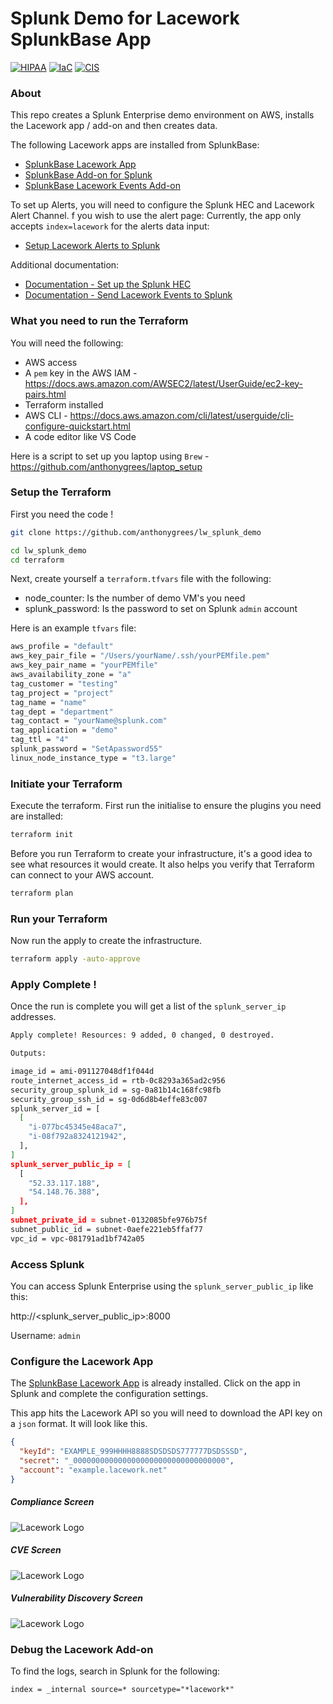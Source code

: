 # Splunk Demo for Lacework SplunkBase App
   
[![HIPAA](https://app.soluble.cloud/api/v1/public/badges/f2dee852-e871-4bc2-a8d2-aca94603410e.svg)](https://app.soluble.cloud/repos/details/github.com/anthonygrees/lw_splunk_demo)
[![IaC](https://app.soluble.cloud/api/v1/public/badges/081bfd5a-8e1c-4d67-83b4-de40b685f1e3.svg)](https://app.soluble.cloud/repos/details/github.com/anthonygrees/lw_splunk_demo)
[![CIS](https://app.soluble.cloud/api/v1/public/badges/4f65e98f-7545-4b23-9dc7-01f6833f3f2b.svg)](https://app.soluble.cloud/repos/details/github.com/anthonygrees/lw_splunk_demo)
   
### About  
This repo creates a Splunk Enterprise demo environment on AWS, installs the Lacework app / add-on and then creates data.  
  
The following Lacework apps are installed from SplunkBase:  
- [SplunkBase Lacework App](https://splunkbase.splunk.com/app/5591/)  
- [SplunkBase Add-on for Splunk](https://splunkbase.splunk.com/app/5701/)  
- [SplunkBase Lacework Events Add-on](https://splunkbase.splunk.com/app/5073/)  
  
To set up Alerts, you will need to configure the Splunk HEC and Lacework Alert Channel.  f you wish to use the alert page: Currently, the app only accepts `index=lacework` for the alerts data input:    
- [Setup Lacework Alerts to Splunk](https://support.lacework.com/hc/en-us/articles/360007889274-Splunk)
  
Additional documentation:  
- [Documentation - Set up the Splunk HEC](https://docs.splunk.com/Documentation/Splunk/8.2.0/Data/UsetheHTTPEventCollector)  
-  [Documentation - Send Lacework Events to Splunk](https://support.lacework.com/hc/en-us/articles/360007889274-Splunk)  
  
### What you need to run the Terraform
You will need the following:  
 - AWS access  
 - A `pem` key in the AWS IAM  - https://docs.aws.amazon.com/AWSEC2/latest/UserGuide/ec2-key-pairs.html
 - Terraform installed  
 - AWS CLI  - https://docs.aws.amazon.com/cli/latest/userguide/cli-configure-quickstart.html
 - A code editor like VS Code  
  
Here is a script to set up you laptop using `Brew` - https://github.com/anthonygrees/laptop_setup
  
### Setup the Terraform
First you need the code !  
  
```bash
git clone https://github.com/anthonygrees/lw_splunk_demo

cd lw_splunk_demo
cd terraform
```
  
Next, create yourself a `terraform.tfvars` file with the following:  
 - node_counter: Is the number of demo VM's you need   
 - splunk_password: Is the password to set on Splunk `admin` account  
  
Here is an example `tfvars` file:  
```bash
aws_profile = "default"
aws_key_pair_file = "/Users/yourName/.ssh/yourPEMfile.pem"
aws_key_pair_name = "yourPEMfile"
aws_availability_zone = "a"
tag_customer = "testing"
tag_project = "project"
tag_name = "name"
tag_dept = "department"
tag_contact = "yourName@splunk.com"
tag_application = "demo"
tag_ttl = "4"
splunk_password = "SetApassword55"
linux_node_instance_type = "t3.large"
```
  
### Initiate your Terraform
Execute the terraform. First run the initialise to ensure the plugins you need are installed:  
  
```bash
terraform init
```
  
Before you run Terraform to create your infrastructure, it's a good idea to see what resources it would create. It also helps you verify that Terraform can connect to your AWS account.  
  
```bash
terraform plan
```
  
### Run your Terraform
  
Now run the apply to create the infrastructure.  
  
```bash
terraform apply -auto-approve
```
  
### Apply Complete !
Once the run is complete you will get a list of the `splunk_server_ip` addresses.  
  
```bash
Apply complete! Resources: 9 added, 0 changed, 0 destroyed.

Outputs:

image_id = ami-091127048df1f044d
route_internet_access_id = rtb-0c8293a365ad2c956
security_group_splunk_id = sg-0a81b14c168fc98fb
security_group_ssh_id = sg-0d6d8b4effe83c007
splunk_server_id = [
  [
    "i-077bc45345e48aca7",
    "i-08f792a8324121942",
  ],
]
splunk_server_public_ip = [
  [
    "52.33.117.188",
    "54.148.76.388",
  ],
]
subnet_private_id = subnet-0132085bfe976b75f
subnet_public_id = subnet-0aefe221eb5ffaf77
vpc_id = vpc-081791ad1bf742a05
```
  
### Access Splunk
You can access Splunk Enterprise using the `splunk_server_public_ip` like this:
  
http://<splunk_server_public_ip>:8000  
  
Username: `admin`  
  
  
### Configure the Lacework App
The [SplunkBase Lacework App](https://splunkbase.splunk.com/app/5591/) is already installed.  Click on the app in Splunk and complete the configuration settings.  
  
This app hits the Lacework API so you will need to download the API key on a `json` format. It will look like this.
```json
{
  "keyId": "EXAMPLE_999HHHH8888SDSDSDS777777DSDSSSD",
  "secret": "_0000000000000000000000000000000000",
  "account": "example.lacework.net"
}
```
  
##### Compliance Screen   
![Lacework Logo](/images/lw_compliance.png)
  
  
##### CVE Screen   
![Lacework Logo](/images/lw_cve.png)
  
  
##### Vulnerability Discovery Screen   
![Lacework Logo](/images/lw_vul.png)
  

### Debug the Lacework Add-on
To find the logs, search in Splunk for the following:
```
index = _internal source=* sourcetype="*lacework*"
```
  
